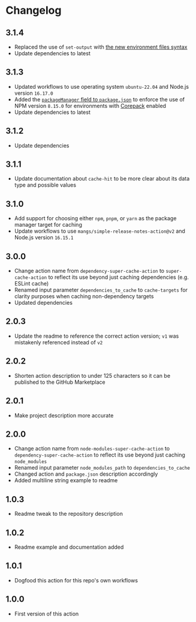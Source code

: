 # Changelog

## 3.1.4

- Replaced the use of `set-output` with [the new environment files syntax](https://github.blog/changelog/2022-10-11-github-actions-deprecating-save-state-and-set-output-commands/)
- Update dependencies to latest

## 3.1.3

- Updated workflows to use operating system `ubuntu-22.04` and Node.js version `16.17.0`
- Added the [`packageManager` field to `package.json`](https://nodejs.org/dist/latest-v16.x/docs/api/all.html#all_packages_packagemanager) to enforce the use of NPM version `8.15.0` for environments with [Corepack](https://nodejs.org/dist/latest-v16.x/docs/api/corepack.html) enabled
- Update dependencies to latest

## 3.1.2

- Update dependencies

## 3.1.1

- Update documentation about `cache-hit` to be more clear about its data type and possible values

## 3.1.0

- Add support for choosing either `npm`, `pnpm`, or `yarn` as the package manager target for caching
- Update workflows to use `mangs/simple-release-notes-action@v2` and Node.js version `16.15.1`

## 3.0.0

- Change action name from `dependency-super-cache-action` to `super-cache-action` to reflect its use beyond just caching dependencies (e.g. ESLint cache)
- Renamed input parameter `dependencies_to_cache` to `cache-targets` for clarity purposes when caching non-dependency targets
- Updated dependencies

## 2.0.3

- Update the readme to reference the correct action version; `v1` was mistakenly referenced instead of `v2`

## 2.0.2

- Shorten action description to under 125 characters so it can be published to the GitHub Marketplace

## 2.0.1

- Make project description more accurate

## 2.0.0

- Change action name from `node-modules-super-cache-action` to `dependency-super-cache-action` to reflect its use beyond just caching `node_modules`
- Renamed input parameter `node_modules_path` to `dependencies_to_cache`
- Changed action and `package.json` description accordingly
- Added multiline string example to readme

## 1.0.3

- Readme tweak to the repository description

## 1.0.2

- Readme example and documentation added

## 1.0.1

- Dogfood this action for this repo's own workflows

## 1.0.0

- First version of this action
